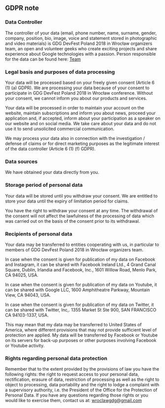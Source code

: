 ## GDPR note

### Data Controller

The controller of your data (email, phone number, name, surname, gender, company, position, bio, image,  voice and statement stored in photographic and video materials) is GDG DevFest Poland 2018 in Wrocław organizers team, an open and volunteer geeks who create exciting projects and share experience about Google technologies with a passion. Person responsible for the data can be found here: [Team](team/)

### Legal basis and purposes of data processing

Your data will be processed based on your freely given consent (Article 6 (1) (a) GDPR). We are processing your data because of your consent to participate in GDG DevFest Poland 2018 in Wrocław conference. Without your consent, we cannot inform you about our products and services.

Your data will be processed in order to maintain your account on the website, maintain subscriptions and inform you about news, proceed your application and, if accepted, inform about your participation as a speaker on our website and on social media. We take care about your data and do not use it to send unsolicited commercial communication.

We may process your data also in connection with the investigation / defense of claims or for direct marketing purposes as the legitimate interest of the data controller (Article 6 (1) (f) GDPR).

### Data sources

We have obtained your data directly from you.

### Storage period of personal data

Your data will be stored until you withdraw your consent. We are entitled to store your data until the expiry of limitation period for claims.

You have the right to withdraw your consent at any time. The withdrawal of the consent will not affect the lawfulness of the processing of data which was carried out on the basis of the consent prior to its withdrawal.

### Recipients of personal data

Your data may be transferred to entities cooperating with us, in particular to members of GDG DevFest Poland 2018 in Wrocław organizers team.

In case when the consent is given for publication of my data on Facebook and Instagram, it can be shared with Facebook Ireland Ltd., 4 Grand Canal Square, Dublin, Irlandia and Facebook, Inc., 1601 Willow Road, Menlo Park, CA 94025, USA.

In case when the consent is given for publication of my data on Youtube, it can be shared with Google LLC, 1600 Amphitheatre Parkway, Mountain View, CA 94043, USA.

In case when the consent is given for publication of my data on Twitter, it can be shared with Twitter, Inc,. 1355 Market St Ste 900, SAN FRANCISCO   CA   94103-1337, USA.

This may mean that my data may be transferred to United States of America, where different provisions that may not provide sufficient level of protection are applied. My data will be transferred by Facebook or Youtube on its servers for back-up purposes or other purposes involving Facebook or Youtube activity.
 
### Rights regarding personal data protection

Remember that to the extent provided by the provisions of law you have the following rights: the right to request access to your personal data, rectification, erasure of data, restriction of processing as well as the right to object to processing, data portability and the right to lodge a complaint with a supervisory authority, i.e. the President of the Office for the Protection of Personal Data. If you have any questions regarding those rights or you would like to exercise them, contact us at: [wroclawgdg@gmail.com](mailto:wroclawgdg@gmail.com) 
